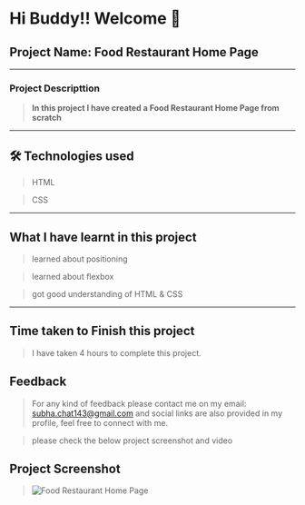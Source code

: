 # Hi Buddy!! Welcome 👋

## Project Name: Food Restaurant Home Page

---

### Project Descripttion

> **In this project I have created a Food Restaurant Home Page from scratch**

---

## 🛠 Technologies used

> HTML

> CSS

---

## What I have learnt in this project

> learned about positioning

> learned about flexbox

> got good understanding of HTML & CSS

---

## Time taken to Finish this project

> I have taken 4 hours to complete this project.

## Feedback

> For any kind of feedback please contact me on my email: subha.chat143@gmail.com and social links are also provided in my profile, feel free to connect with me.

> please check the below project screenshot and video

## Project Screenshot

> ![Food Restaurant Home Page](Capture.PNG)
